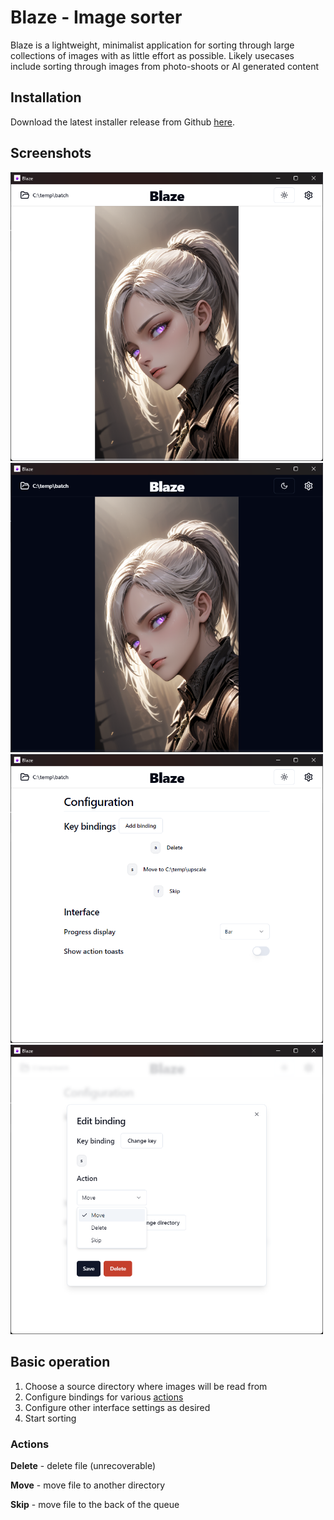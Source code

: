 # Blaze - Image sorter

Blaze is a lightweight, minimalist application for sorting through large collections of images with as little effort as possible.
Likely usecases include sorting through images from photo-shoots or AI generated content

## Installation

Download the latest installer release from Github [here](https://github.com/sqooid/blaze/releases/latest).

## Screenshots

<img src="screenshots/screenshot-1.png" width=500>
<img src="screenshots/screenshot-0.png" width=500>
<img src="screenshots/screenshot-2.png" width=500>
<img src="screenshots/screenshot-3.png" width=500>

## Basic operation

1. Choose a source directory where images will be read from
2. Configure bindings for various [actions](#actions)
3. Configure other interface settings as desired
4. Start sorting

### Actions

**Delete** - delete file (unrecoverable)

**Move** - move file to another directory

**Skip** - move file to the back of the queue
